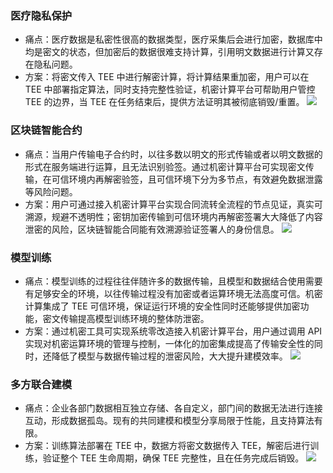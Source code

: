 ### 医疗隐私保护
- 痛点：医疗数据是私密性很高的数据类型，医疗采集后会进行加密，数据库中均是密文的状态，但加密后的数据很难支持计算，引用明文数据进行计算又存在隐私问题。
- 方案：将密文传入 TEE 中进行解密计算，将计算结果重加密，用户可以在 TEE 中部署指定算法，同时支持完整性验证，机密计算平台可帮助用户管控 TEE 的边界，当 TEE 在任务结束后，提供方法证明其被彻底销毁/重置。
![](https://qcloudimg.tencent-cloud.cn/raw/52db91211db352fc3c896aab193ebb85.svg)

### 区块链智能合约
- 痛点：当用户传输电子合约时，以往多数以明文的形式传输或者以明文数据的形式在服务端进行运算，且无法识别验签。通过机密计算平台可实现密文传输，在可信环境内再解密验签，且可信环境下分为多节点，有效避免数据泄露等风险问题。
- 方案：用户可通过接入机密计算平台实现合同流转全流程的节点见证，真实可溯源，规避不透明性；密钥加密传输到可信环境内再解密签署大大降低了内容泄密的风险，区块链智能合同能有效溯源验证签署人的身份信息。
![](https://qcloudimg.tencent-cloud.cn/raw/f9ec6700a194e44dac5f5ea5fbdcfc97.svg)

### 模型训练
- 痛点：模型训练的过程往往伴随许多的数据传输，且模型和数据结合使用需要有足够安全的环境，以往传输过程没有加密或者运算环境无法高度可信。机密计算集成了 TEE 可信环境，保证运行环境的安全性同时还能够提供加密功能，密文传输提高模型训练环境的整体防泄密。
- 方案：通过机密工具可实现系统零改造接入机密计算平台，用户通过调用 API 实现对机密运算环境的管理与控制，一体化的加密集成提高了传输安全性的同时，还降低了模型与数据传输过程的泄密风险，大大提升建模效率。
![](https://qcloudimg.tencent-cloud.cn/raw/965f7607301253a782559661a80ba401.svg)

### 多方联合建模
- 痛点：企业各部门数据相互独立存储、各自定义，部门间的数据无法进行连接互动，形成数据孤岛。现有的共同建模和模型分享局限于性能，且支持算法有限。
- 方案：训练算法部署在 TEE 中，数据方将密文数据传入 TEE，解密后进行训练，验证整个 TEE 生命周期，确保 TEE 完整性，且在任务完成后销毁。
![](https://qcloudimg.tencent-cloud.cn/raw/fb8dde86f59fc1f5e9c63e07ab957f4b.svg)
